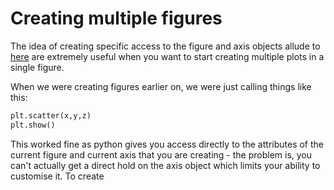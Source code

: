 ---
---

# Creating multiple figures

The idea of creating specific access to the figure and axis objects allude to [here](../matplotlib_3d) are extremely useful when you want to start creating multiple plots in a single figure.

When we were creating figures earlier on, we were just calling things like this:

```python
plt.scatter(x,y,z)
plt.show()
```

This worked fine as python gives you access directly to the attributes of the current figure and current axis that you are creating - the problem is, you can't actually get a direct hold on the axis object which limits your ability to customise it. To create 



